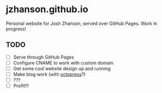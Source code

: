 # jzhanson.github.io

Personal website for Josh Zhanson, served over GitHub Pages. Work in progress!

## TODO

- [ ] Serve through GitHub Pages
- [ ] Configure CNAME to work with custom domain
- [ ] Get some cool website design up and running
- [ ] Make blog work (with [octopress](https://github.com/imathis/octopress)?)
- [ ] ???
- [ ] Profit!!!
